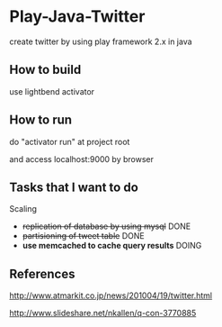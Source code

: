 # Play-Java-Twitter

create twitter by using play framework 2.x in java

## How to build 
use lightbend activator


## How to run 
do "activator run" at project root

and access localhost:9000 by browser

## Tasks that I want to do
Scaling
* ~~replication of database by using mysql~~ DONE
* ~~partisioning of tweet table~~ DONE
* **use memcached to cache query results** DOING

## References
http://www.atmarkit.co.jp/news/201004/19/twitter.html

http://www.slideshare.net/nkallen/q-con-3770885
